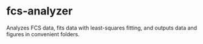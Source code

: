 # fcs-analyzer
Analyzes FCS data, fits data with least-squares fitting, and outputs data and figures in convenient folders.
